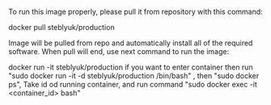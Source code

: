 To run this image properly, please pull it from repository with this command:

docker pull steblyuk/production

Image will be pulled from repo and automatically install all of the required software. When pull will end, use next command to run the image:

docker run -it steblyuk/production
if you want to enter container then run "sudo docker run -it -d steblyuk/production /bin/bash" , then "sudo docker ps", Take id od running container, and run command "sudo docker exec -it <container_id> bash" 
